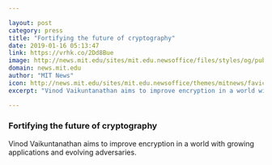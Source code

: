 ```yaml
---

layout: post
category: press
title: "Fortifying the future of cryptography"
date: 2019-01-16 05:13:47
link: https://vrhk.co/2Dd8Bue
image: http://news.mit.edu/sites/mit.edu.newsoffice/files/styles/og/public/images/2019/MIT-Vaikuntanathan.jpg
domain: news.mit.edu
author: "MIT News"
icon: http://news.mit.edu/sites/mit.edu.newsoffice/themes/mitnews/favicon.ico
excerpt: "Vinod Vaikuntanathan aims to improve encryption in a world with growing applications and evolving adversaries."

---
```


### Fortifying the future of cryptography

Vinod Vaikuntanathan aims to improve encryption in a world with growing applications and evolving adversaries.